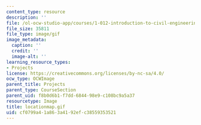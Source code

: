 ```yaml
---
content_type: resource
description: ''
file: /ol-ocw-studio-app/courses/1-012-introduction-to-civil-engineering-design-spring-2002/cf0799a41a863a4192efc38559353521_locationmap.gif
file_size: 35811
file_type: image/gif
image_metadata:
  caption: ''
  credit: ''
  image-alt: ''
learning_resource_types:
- Projects
license: https://creativecommons.org/licenses/by-nc-sa/4.0/
ocw_type: OCWImage
parent_title: Projects
parent_type: CourseSection
parent_uid: f8b0d6b1-f7dd-6844-98e9-c108bc9a5a37
resourcetype: Image
title: locationmap.gif
uid: cf0799a4-1a86-3a41-92ef-c38559353521
---
```

